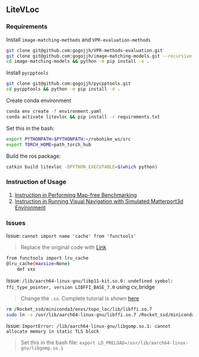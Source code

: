 ## LiteVLoc
### Requirements

Install ```image-matching-methods``` and ```VPR-evaluation-methods```
```bash
git clone git@github.com:gogojjh/VPR-methods-evaluation.git
git clone git@github.com:gogojjh/image-matching-models.git --recursive
cd image-matching-models && python -m pip install -e .
```
Install ```pycpptools```
```bash
git clone git@github.com:gogojjh/pycpptools.git
cd pycpptools && python -m pip install -e .
```
Create conda environment
```bash
conda env create -f environment.yaml
conda activate litevloc && pip install -r requirements.txt
```
Set this in the bash: 
```bash
export PYTHONPATH=$PYTHONPATH:~/robohike_ws/src
export TORCH_HOME=path_torch_hub
```
Build the ros package:
```bash
catkin build litevloc -DPYTHON_EXECUTABLE=$(which python)
```

### Instruction of Usage
1. [Instruction in Performing Map-free Benchmarking](instruction_map_free_evaluation.md)
2. [Instruction in Running Visual Navigation with Simulated Matterport3d Environment](instruction_vnav_simu_matterport3d.md)

### Issues
Issue: ```cannot import name 'cache' from 'functools'```
> Replace the original code with [Link](https://stackoverflow.com/questions/66846743/importerror-cannot-import-name-cache-from-functools)
```bash
from functools import lru_cache
@lru_cache(maxsize=None)
    def xxx
```
Issue: ```/lib/aarch64-linux-gnu/libp11-kit.so.0: undefined symbol: ffi_type_pointer, version LIBFFI_BASE_7.0``` using cv_bridge
> Change the ```.so```. Complete tutorial is shown [here](https://blog.csdn.net/qq_38606680/article/details/129118491)
```bash
rm /Rocket_ssd/miniconda3/envs/topo_loc/lib/libffi.so.7
sudo ln -s /usr/lib/aarch64-linux-gnu/libffi.so.7 /Rocket_ssd/miniconda3/envs/topo_loc/lib/libffi.so.7
```
Issue: ```ImportError: /lib/aarch64-linux-gnu/libgomp.so.1: cannot allocate memory in static TLS block```
> Set this in the bash file: ```export LD_PRELOAD=/usr/lib/aarch64-linux-gnu/libgomp.so.1```